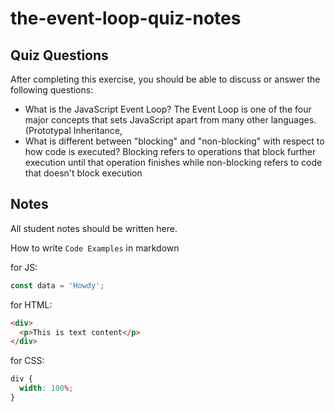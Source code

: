 # the-event-loop-quiz-notes

## Quiz Questions

After completing this exercise, you should be able to discuss or answer the following questions:

- What is the JavaScript Event Loop?
  The Event Loop is one of the four major concepts that sets JavaScript apart from many other languages. (Prototypal Inheritance,
- What is different between "blocking" and "non-blocking" with respect to how code is executed?
  Blocking refers to operations that block further execution until that operation finishes while non-blocking refers to code that doesn't block execution

## Notes

All student notes should be written here.

How to write `Code Examples` in markdown

for JS:

```javascript
const data = 'Howdy';
```

for HTML:

```html
<div>
  <p>This is text content</p>
</div>
```

for CSS:

```css
div {
  width: 100%;
}
```
